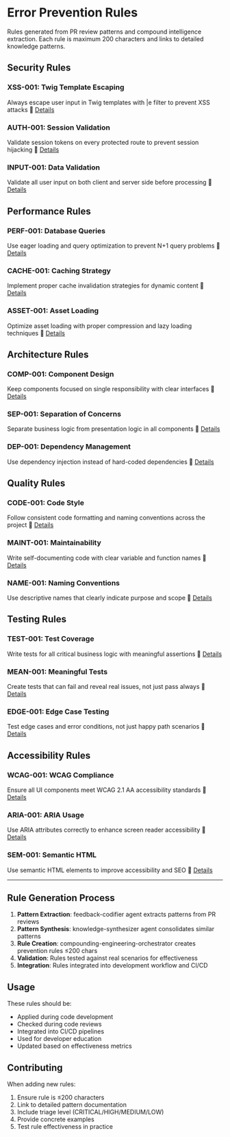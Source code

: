# Error Prevention Rules

Rules generated from PR review patterns and compound intelligence extraction. Each rule is maximum 200 characters and links to detailed knowledge patterns.

## Security Rules

### XSS-001: Twig Template Escaping
Always escape user input in Twig templates with |e filter to prevent XSS attacks
📁 [Details](patterns/security/xss-prevention.md)

### AUTH-001: Session Validation
Validate session tokens on every protected route to prevent session hijacking
📁 [Details](patterns/security/authentication.md)

### INPUT-001: Data Validation
Validate all user input on both client and server side before processing
📁 [Details](patterns/security/input-validation.md)

## Performance Rules

### PERF-001: Database Queries
Use eager loading and query optimization to prevent N+1 query problems
📁 [Details](patterns/performance/query-optimization.md)

### CACHE-001: Caching Strategy
Implement proper cache invalidation strategies for dynamic content
📁 [Details](patterns/performance/caching-strategies.md)

### ASSET-001: Asset Loading
Optimize asset loading with proper compression and lazy loading techniques
📁 [Details](patterns/performance/asset-loading.md)

## Architecture Rules

### COMP-001: Component Design
Keep components focused on single responsibility with clear interfaces
📁 [Details](patterns/architecture/component-design.md)

### SEP-001: Separation of Concerns
Separate business logic from presentation logic in all components
📁 [Details](patterns/architecture/separation-of-concerns.md)

### DEP-001: Dependency Management
Use dependency injection instead of hard-coded dependencies
📁 [Details](patterns/architecture/dependency-injection.md)

## Quality Rules

### CODE-001: Code Style
Follow consistent code formatting and naming conventions across the project
📁 [Details](patterns/quality/code-style.md)

### MAINT-001: Maintainability
Write self-documenting code with clear variable and function names
📁 [Details](patterns/quality/maintainability.md)

### NAME-001: Naming Conventions
Use descriptive names that clearly indicate purpose and scope
📁 [Details](patterns/quality/naming-conventions.md)

## Testing Rules

### TEST-001: Test Coverage
Write tests for all critical business logic with meaningful assertions
📁 [Details](patterns/testing/test-coverage.md)

### MEAN-001: Meaningful Tests
Create tests that can fail and reveal real issues, not just pass always
📁 [Details](patterns/testing/meaningful-tests.md)

### EDGE-001: Edge Case Testing
Test edge cases and error conditions, not just happy path scenarios
📁 [Details](patterns/testing/edge-case-testing.md)

## Accessibility Rules

### WCAG-001: WCAG Compliance
Ensure all UI components meet WCAG 2.1 AA accessibility standards
📁 [Details](patterns/accessibility/wcag-compliance.md)

### ARIA-001: ARIA Usage
Use ARIA attributes correctly to enhance screen reader accessibility
📁 [Details](patterns/accessibility/aria-usage.md)

### SEM-001: Semantic HTML
Use semantic HTML elements to improve accessibility and SEO
📁 [Details](patterns/accessibility/semantic-html.md)

---

## Rule Generation Process

1. **Pattern Extraction**: feedback-codifier agent extracts patterns from PR reviews
2. **Pattern Synthesis**: knowledge-synthesizer agent consolidates similar patterns  
3. **Rule Creation**: compounding-engineering-orchestrator creates prevention rules ≤200 chars
4. **Validation**: Rules tested against real scenarios for effectiveness
5. **Integration**: Rules integrated into development workflow and CI/CD

## Usage

These rules should be:
- Applied during code development
- Checked during code reviews  
- Integrated into CI/CD pipelines
- Used for developer education
- Updated based on effectiveness metrics

## Contributing

When adding new rules:
1. Ensure rule is ≤200 characters
2. Link to detailed pattern documentation
3. Include triage level (CRITICAL/HIGH/MEDIUM/LOW)
4. Provide concrete examples
5. Test rule effectiveness in practice